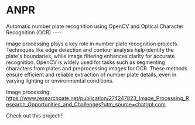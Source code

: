 # ANPR
Automatic number plate recognition using OpenCV and Optical Character Recognition (OCR) ----

Image processing plays a key role in number plate recognition projects. Techniques like edge detection and contour analysis help identify the plate's boundaries, while image filtering enhances clarity for accurate recognition. OpenCV is widely used for tasks such as segmenting characters from plates and preprocessing images for OCR. These methods ensure efficient and reliable extraction of number plate details, even in varying lighting or environmental conditions.

Image processing:
https://www.researchgate.net/publication/274247823_Image_Processing_Research_Opportunities_and_Challenges?utm_source=chatgpt.com



Check out this project!!!
